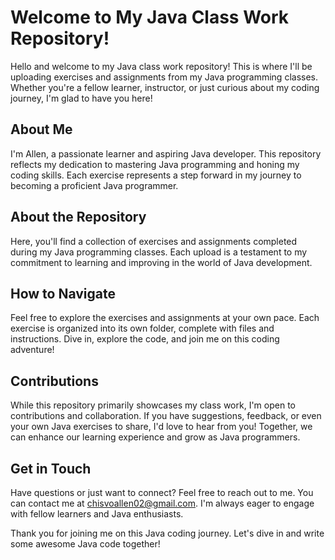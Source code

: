 # Welcome to My Java Class Work Repository!

Hello and welcome to my Java class work repository! This is where I'll be uploading exercises and assignments from my Java programming classes. Whether you're a fellow learner, instructor, or just curious about my coding journey, I'm glad to have you here!

## About Me
I'm Allen, a passionate learner and aspiring Java developer. This repository reflects my dedication to mastering Java programming and honing my coding skills. Each exercise represents a step forward in my journey to becoming a proficient Java programmer.

## About the Repository
Here, you'll find a collection of exercises and assignments completed during my Java programming classes. Each upload is a testament to my commitment to learning and improving in the world of Java development.

## How to Navigate
Feel free to explore the exercises and assignments at your own pace. Each exercise is organized into its own folder, complete with files and instructions. Dive in, explore the code, and join me on this coding adventure!

## Contributions
While this repository primarily showcases my class work, I'm open to contributions and collaboration. If you have suggestions, feedback, or even your own Java exercises to share, I'd love to hear from you! Together, we can enhance our learning experience and grow as Java programmers.

## Get in Touch
Have questions or just want to connect? Feel free to reach out to me. You can contact me at chisvoallen02@gmail.com. I'm always eager to engage with fellow learners and Java enthusiasts.

Thank you for joining me on this Java coding journey. Let's dive in and write some awesome Java code together!
